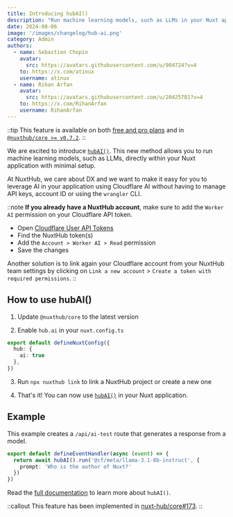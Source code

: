 ```yaml
---
title: Introducing hubAI()
description: "Run machine learning models, such as LLMs in your Nuxt application, with minimal setup."
date: 2024-08-06
image: '/images/changelog/hub-ai.png'
category: Admin
authors:
  - name: Sebastien Chopin
    avatar: 
      src: https://avatars.githubusercontent.com/u/904724?v=4
    to: https://x.com/atinux
    username: atinux
  - name: Rihan Arfan
    avatar: 
      src: https://avatars.githubusercontent.com/u/20425781?v=4
    to: https://x.com/RihanArfan
    username: RihanArfan
---
```


::tip
This feature is available on both [free and pro plans](/pricing) and in [`@nuxthub/core >= v0.7.2`](https://github.com/nuxt-hub/core/releases/tag/v0.7.2).
::

We are excited to introduce [`hubAI()`](/docs/features/ai). This new method allows you to run machine learning models, such as LLMs, directly within your Nuxt application with minimal setup.

At NuxtHub, we care about DX and we want to make it easy for you to leverage AI in your application using Cloudflare AI without having to manage API keys, account ID or using the `wrangler` CLI.

::note
**If you already have a NuxtHub account**, make sure to add the `Worker AI` permission on your Cloudflare API token.

- Open [Cloudflare User API Tokens](https://dash.cloudflare.com/profile/api-tokens)
- Find the NuxtHub token(s)
- Add the `Account > Worker AI > Read` permission
- Save the changes

Another solution is to link again your Cloudflare account from your NuxtHub team settings by clicking on `Link a new account` > `Create a token with required permissions`.
::

## How to use hubAI()

1. Update `@nuxthub/core` to the latest version

2. Enable `hub.ai` in your `nuxt.config.ts`

```ts [nuxt.config.ts]
export default defineNuxtConfig({
  hub: {
    ai: true
  },
})
```

3. Run `npx nuxthub link` to link a NuxtHub project or create a new one

4. That's it! You can now use [`hubAI()`](/docs/features/ai) in your Nuxt application.

## Example

This example creates a `/api/ai-test` route that generates a response from a model.

```ts [server/api/ai-test.ts]
export default defineEventHandler(async (event) => {
  return await hubAI().run('@cf/meta/llama-3.1-8b-instruct', {
    prompt: 'Who is the author of Nuxt?'
  })
})
```

Read the [full documentation](/docs/features/ai) to learn more about `hubAI()`.

::callout
This feature has been implemented in [nuxt-hub/core#173](https://github.com/nuxt-hub/core/pull/173).
::

